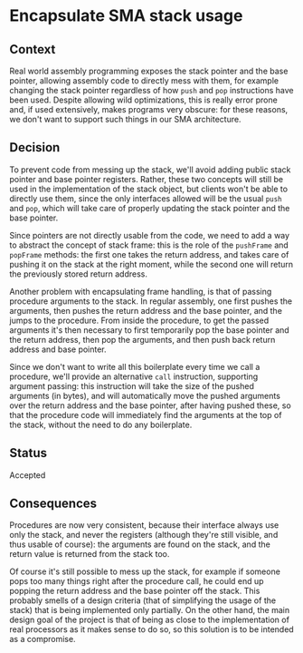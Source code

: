 # Encapsulate SMA stack usage


## Context

Real world assembly programming exposes the stack pointer and the base pointer, allowing assembly code to directly mess with them, for example changing the stack pointer regardless of how `push` and `pop` instructions have been used. Despite allowing wild optimizations, this is really error prone and, if used extensively, makes programs very obscure: for these reasons, we don't want to support such things in our SMA architecture.


## Decision

To prevent code from messing up the stack, we'll avoid adding public stack pointer and base pointer registers. Rather, these two concepts will still be used in the implementation of the stack object, but clients won't be able to directly use them, since the only interfaces allowed will be the usual `push` and `pop`, which will take care of properly updating the stack pointer and the base pointer.

Since pointers are not directly usable from the code, we need to add a way to abstract the concept of stack frame: this is the role of the `pushFrame` and `popFrame` methods: the first one takes the return address, and takes care of pushing it on the stack at the right moment, while the second one will return the previously stored return address.

Another problem with encapsulating frame handling, is that of passing procedure arguments to the stack. In regular assembly, one first pushes the arguments, then pushes the return address and the base pointer, and the jumps to the procedure. From inside the procedure, to get the passed arguments it's then necessary to first temporarily pop the base pointer and the return address, then pop the arguments, and then push back return address and base pointer.

Since we don't want to write all this boilerplate every time we call a procedure, we'll provide an alternative `call` instruction, supporting argument passing: this instruction will take the size of the pushed arguments (in bytes), and will automatically move the pushed arguments over the return address and the base pointer, after having pushed these, so that the procedure code will immediately find the arguments at the top of the stack, without the need to do any boilerplate.


## Status

Accepted


## Consequences

Procedures are now very consistent, because their interface always use only the stack, and never the registers (although they're still visible, and thus usable of course): the arguments are found on the stack, and the return value is returned from the stack too.

Of course it's still possible to mess up the stack, for example if someone pops too many things right after the procedure call, he could end up popping the return address and the base pointer off the stack. This probably smells of a design criteria (that of simplifying the usage of the stack) that is being implemented only partially. On the other hand, the main design goal of the project is that of being as close to the implementation of real processors as it makes sense to do so, so this solution is to be intended as a compromise.
